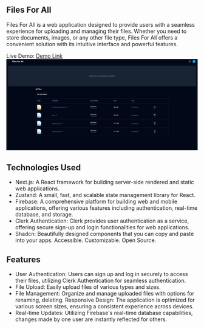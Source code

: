 

## Files For All


Files For All is a web application designed to provide users with a seamless experience for uploading and managing their files. Whether you need to store documents, images, or any other file type, Files For All offers a convenient solution with its intuitive interface and powerful features.

Live Demo: [Demo Link]()
![Image Description](/public/Capture.png)

## Technologies Used

- Next.js: A React framework for building server-side rendered and static web applications.
- Zustand: A small, fast, and scalable state management library for React.
- Firebase: A comprehensive platform for building web and mobile applications, offering various features including authentication, real-time database, and storage.
- Clerk Authentication: Clerk provides user authentication as a service, offering secure sign-up and login functionalities for web applications.
- Shadcn: Beautifully designed components that you can copy and paste into your apps. Accessible. Customizable. Open Source.

## Features

- User Authentication: Users can sign up and log in securely to access their files, utilizing Clerk Authentication for seamless authentication.
- File Upload: Easily upload files of various types and sizes.
- File Management: Organize and manage uploaded files with options for renaming, deleting.
Responsive Design: The application is optimized for various screen sizes, ensuring a consistent experience across devices.
- Real-time Updates: Utilizing Firebase's real-time database capabilities, changes made by one user are instantly reflected for others.
